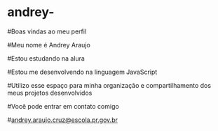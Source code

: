 # andrey-
#Boas vindas ao meu perfil

#Meu nome é Andrey Araujo

 #Estou estudando na alura 
 
 #Estou me desenvolvendo na linguagem JavaScript
 
 #Utilizo esse espaço para minha organização e compartilhamento dos meus projetos desenvolvidos
 
  #Você pode entrar em contato comigo 
  
   #andrey.araujo.cruz@escola.pr.gov.br
